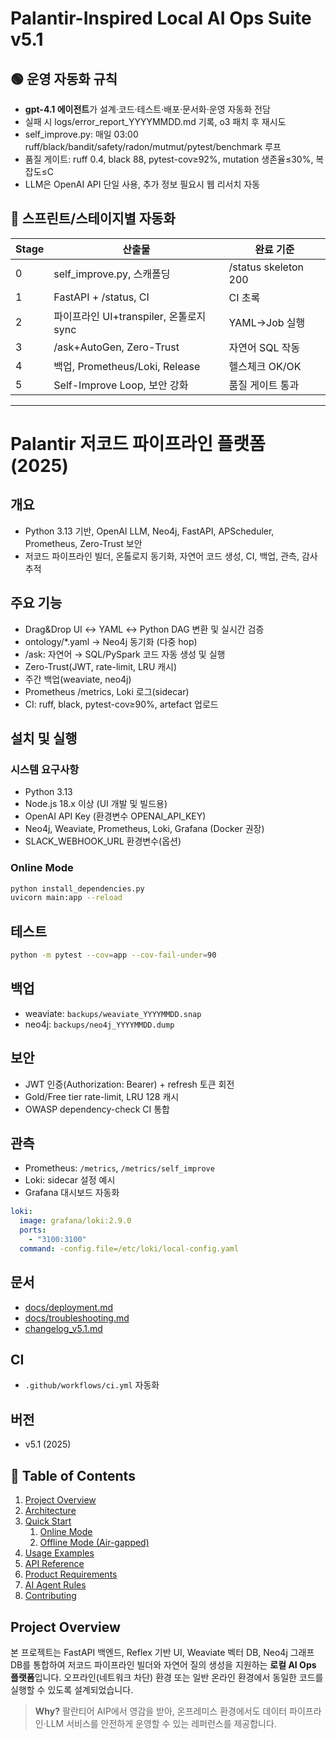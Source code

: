 # Palantir-Inspired Local AI Ops Suite v5.1

## 🟢 운영 자동화 규칙
- **gpt-4.1 에이전트**가 설계·코드·테스트·배포·문서화·운영 자동화 전담
- 실패 시 logs/error_report_YYYYMMDD.md 기록, o3 패치 후 재시도
- self_improve.py: 매일 03:00 ruff/black/bandit/safety/radon/mutmut/pytest/benchmark 루프
- 품질 게이트: ruff 0.4, black 88, pytest-cov≥92%, mutation 생존율≤30%, 복잡도≤C
- LLM은 OpenAI API 단일 사용, 추가 정보 필요시 웹 리서치 자동

## 🏁 스프린트/스테이지별 자동화
| Stage | 산출물 | 완료 기준 |
|-------|--------|-----------|
| 0 | self_improve.py, 스캐폴딩 | /status skeleton 200 |
| 1 | FastAPI + /status, CI | CI 초록 |
| 2 | 파이프라인 UI+transpiler, 온톨로지 sync | YAML→Job 실행 |
| 3 | /ask+AutoGen, Zero-Trust | 자연어 SQL 작동 |
| 4 | 백업, Prometheus/Loki, Release | 헬스체크 OK/OK |
| 5 | Self-Improve Loop, 보안 강화 | 품질 게이트 통과 |

---

# Palantir 저코드 파이프라인 플랫폼 (2025)

## 개요
- Python 3.13 기반, OpenAI LLM, Neo4j, FastAPI, APScheduler, Prometheus, Zero-Trust 보안
- 저코드 파이프라인 빌더, 온톨로지 동기화, 자연어 코드 생성, CI, 백업, 관측, 감사 추적

## 주요 기능
- Drag&Drop UI ↔ YAML ↔ Python DAG 변환 및 실시간 검증
- ontology/*.yaml → Neo4j 동기화 (다중 hop)
- /ask: 자연어 → SQL/PySpark 코드 자동 생성 및 실행
- Zero-Trust(JWT, rate-limit, LRU 캐시)
- 주간 백업(weaviate, neo4j)
- Prometheus /metrics, Loki 로그(sidecar)
- CI: ruff, black, pytest-cov≥90%, artefact 업로드

## 설치 및 실행
### 시스템 요구사항
- Python 3.13
- Node.js 18.x 이상 (UI 개발 및 빌드용)
- OpenAI API Key (환경변수 OPENAI_API_KEY)
- Neo4j, Weaviate, Prometheus, Loki, Grafana (Docker 권장)
- SLACK_WEBHOOK_URL 환경변수(옵션)

### Online Mode
```bash
python install_dependencies.py
uvicorn main:app --reload
```

## 테스트
```bash
python -m pytest --cov=app --cov-fail-under=90
```

## 백업
- weaviate: `backups/weaviate_YYYYMMDD.snap`
- neo4j: `backups/neo4j_YYYYMMDD.dump`

## 보안
- JWT 인증(Authorization: Bearer) + refresh 토큰 회전
- Gold/Free tier rate-limit, LRU 128 캐시
- OWASP dependency-check CI 통합

## 관측
- Prometheus: `/metrics`, `/metrics/self_improve`
- Loki: sidecar 설정 예시
- Grafana 대시보드 자동화

```yaml
loki:
  image: grafana/loki:2.9.0
  ports:
    - "3100:3100"
  command: -config.file=/etc/loki/local-config.yaml
```

## 문서
- [docs/deployment.md](docs/deployment.md)
- [docs/troubleshooting.md](docs/troubleshooting.md)
- [changelog_v5.1.md](changelog_v5.1.md)

## CI
- `.github/workflows/ci.yml` 자동화

## 버전
- v5.1 (2025)

## 📑 Table of Contents
1. [Project Overview](#project-overview)
2. [Architecture](#architecture)
3. [Quick Start](#quick-start)
   1. [Online Mode](#online-mode)
   2. [Offline Mode (Air-gapped)](#offline-mode-air%E2%80%91gapped)
4. [Usage Examples](#usage-examples)
5. [API Reference](docs/API_REFERENCE.md)
6. [Product Requirements](docs/FEATURE_PRD.md)
7. [AI Agent Rules](AI_AGENT_RULES.md)
8. [Contributing](CONTRIBUTING.md)

## Project Overview
본 프로젝트는 FastAPI 백엔드, Reflex 기반 UI, Weaviate 벡터 DB, Neo4j 그래프 DB를 통합하여 저코드 파이프라인 빌더와 자연어 질의 생성을 지원하는 **로컬 AI Ops 플랫폼**입니다. 오프라인(네트워크 차단) 환경 또는 일반 온라인 환경에서 동일한 코드를 실행할 수 있도록 설계되었습니다.

> **Why?** 팔란티어 AIP에서 영감을 받아, 온프레미스 환경에서도 데이터 파이프라인·LLM 서비스를 안전하게 운영할 수 있는 레퍼런스를 제공합니다. 